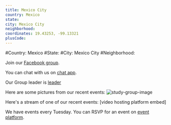 ```yaml
---
title: Mexico City
country: Mexico
state: 
city: Mexico City
neighborhood: 
coordinates: 19.43253, -99.13321
plusCode:
---
```


#Country: Mexico
#State: 
#City: Mexico City
#Neighborhood: 

Join our [Facebook group](https://www.facebook.com/groups/free.code.camp.mexico.df).

You can chat with us on [chat app](URL).

Our Group leader is [leader](URL)

Here are some pictures from our recent events:
![study-group-image](https://scontent-dft4-2.xx.fbcdn.net/v/t1.0-9/13124571_10209741773000376_1146551594649542376_n.jpg?oh=57a9a48ce190dc8e321af7b0638ec565&oe=59562B75)

Here's a stream of one of our recent events:
[video hosting platform embed]

We have events every Tuesday. You can RSVP for an event on [event platform](URL).
